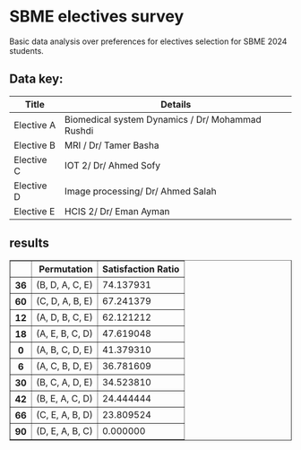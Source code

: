 # SBME electives survey

Basic data analysis over preferences for electives selection for SBME 2024 students.

## Data key:

| Title      | Details                                          |
| ---------- | ------------------------------------------------ |
| Elective A | Biomedical system Dynamics / Dr/ Mohammad Rushdi |
| Elective B | MRI / Dr/ Tamer Basha                            |
| Elective C | IOT 2/ Dr/ Ahmed Sofy                            |
| Elective D | Image processing/ Dr/ Ahmed Salah                |
| Elective E | HCIS 2/ Dr/ Eman Ayman                           |

## results

<div>
<style scoped>
    .dataframe tbody tr th:only-of-type {
        vertical-align: middle;
    }

    .dataframe tbody tr th {
        vertical-align: top;
    }

    .dataframe thead th {
        text-align: right;
    }

</style>
<table border="1" class="dataframe">
  <thead>
    <tr style="text-align: right;">
      <th></th>
      <th>Permutation</th>
      <th>Satisfaction Ratio</th>
    </tr>
  </thead>
  <tbody>
    <tr>
      <th>36</th>
      <td>(B, D, A, C, E)</td>
      <td>74.137931</td>
    </tr>
    <tr>
      <th>60</th>
      <td>(C, D, A, B, E)</td>
      <td>67.241379</td>
    </tr>
    <tr>
      <th>12</th>
      <td>(A, D, B, C, E)</td>
      <td>62.121212</td>
    </tr>
    <tr>
      <th>18</th>
      <td>(A, E, B, C, D)</td>
      <td>47.619048</td>
    </tr>
    <tr>
      <th>0</th>
      <td>(A, B, C, D, E)</td>
      <td>41.379310</td>
    </tr>
    <tr>
      <th>6</th>
      <td>(A, C, B, D, E)</td>
      <td>36.781609</td>
    </tr>
    <tr>
      <th>30</th>
      <td>(B, C, A, D, E)</td>
      <td>34.523810</td>
    </tr>
    <tr>
      <th>42</th>
      <td>(B, E, A, C, D)</td>
      <td>24.444444</td>
    </tr>
    <tr>
      <th>66</th>
      <td>(C, E, A, B, D)</td>
      <td>23.809524</td>
    </tr>
    <tr>
      <th>90</th>
      <td>(D, E, A, B, C)</td>
      <td>0.000000</td>
    </tr>
  </tbody>
</table>
</div>
